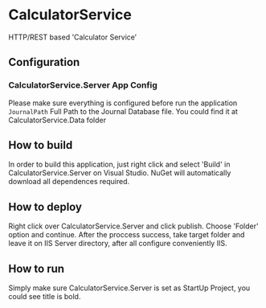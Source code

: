 # CalculatorService
HTTP/REST based 'Calculator Service’

## Configuration

### CalculatorService.Server App Config
Please make sure everything is configured before run the application
`JournalPath` Full Path to the Journal Database file. You could find it at CalculatorService.Data folder

## How to build
In order to build this application, just right click and select 'Build' in CalculatorService.Server on Visual Studio. NuGet will automatically download all dependences required.

## How to deploy
Right click over CalculatorService.Server and click publish. Choose 'Folder' option and continue. After the proccess success, take target folder and leave it on IIS Server directory, after all configure conveniently IIS.

## How to run
Simply make sure CalculatorService.Server is set as StartUp Project, you could see title is bold.

